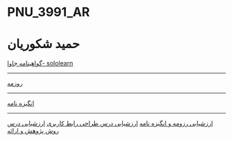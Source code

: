 # PNU_3991_AR
# حمید شکوریان

<a href="https://www.sololearn.com/Certificate/1068-20597923/jpg">گواهینامه جاوا- sololearn</a>
<hr/>
<a href="https://h-shakoorian.github.io">روزمه</a>
<hr/>
<a href="https://h-shakoorian.github.io/sop/index.html">انگیزه نامه</a>
<hr/>
<a href="https://github.com/h-shakoorian/PNU_3991_AR/blob/main/Hamid-Shakoorian_CV_CheckList_AR_3991.docx">ارزشیابی رزومه و انگیزه نامه</a>
<a href="https://github.com/h-shakoorian/PNU_3991_AR/blob/main/Hamid-shakoorian_UserInterfaceDesgin_CheckList_AR_3991.docx">ارزشیابی درس طراحی رابط کاربری</a>
<a href="https://github.com/h-shakoorian/PNU_3991_AR/blob/main/Hamid-shakoorian_ResearchAndPresentationMethods_CheckList_AR_3991.docx">ارزشیابی درس روش پژوهش و ارائه </a>
